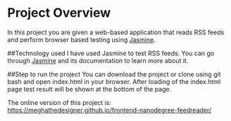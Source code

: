 # Project Overview
In this project you are given a web-based application that reads RSS feeds and perform browser based testing using [Jasmine](https://jasmine.github.io/).

##Technology used 
I have used Jasmine to test RSS feeds. You can go through [Jasmine](https://jasmine.github.io/) and its documentation to learn more about it.

##Step to run the project
You can download the project or clone using git bash and open index.html in your browser. After loading of the index.html page test result will be shown at the bottom of the page.

The online version of this project is: https://meghathedesigner.github.io/frontend-nanodegree-feedreader/
